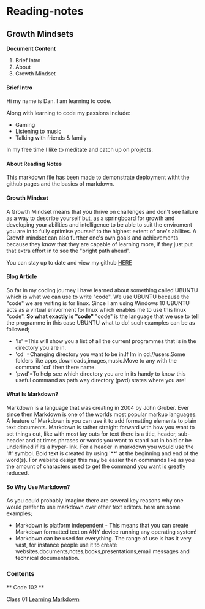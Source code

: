 # Reading-notes

## Growth Mindsets

**Document Content**

1. Brief Intro
2. About
3. Growth Mindset

#### Brief Intro
Hi my name is Dan. I am learning to code. 

Along with learning to code my passions include:
- Gaming
- Listening to music
- Talking with friends & family

In my free time I like to meditate and catch up on projects.

#### About Reading Notes
This markdown file has been made to demonstrate deployment witht the github pages and the basics of markdown.

#### Growth Mindset
A Growth Mindset means that you thrive on challenges and don't see failure as a way to describe yourself but, as a springboard for growth and developing your abilities and intelligence to be able to suit the enviroment you are in to fully optimise yourself to the highest extent of one's abilites. A Growth mindset can also further one's own goals and achievements because they know that they are capable of learning more, if they just put that extra effort in to see the "bright path ahead".

You can stay up to date and view my github [HERE](https://github.com/iTannnk)

#### Blog Article
So far in my coding journey i have learned about something called UBUNTU which is what we can use to write "code". We use UBUNTU because the "code" we are writing is for linux. Since I am using Windows 10 UBUNTU acts as a virtual enivorment for linux which enables me to use this linux "code". 
**So what exactly is "code"** 
"code" is the language that we use to tell the programme in this case UBUNTU what to do! such examples can be as followed; 
- 'ls' =This will show you a list of all the current programmes that is in the directory you are in.
- 'cd' =Changing directory you want to be in.If Im in cd://users.Some folders like apps,downloads,images,music.Move to any with the command 'cd' then there name.
- 'pwd'=To help see which directory you are in its handy to know this useful command as path way directory (pwd) states where you are!

#### What Is Markdown?
Markdown is a language that was creating in 2004 by John Gruber. Ever since then Markdown is one of the worlds most popular markup languages. A feature of Markdown is you can use it to add formatting elements to plain text documents. Markdown is rather straight forward with how you want to set things out, like with most lay outs for text there is a title, header, sub-header and at times phrases or words you want to stand out in bold or be underlined if its a hyper-link.
For a header in markdown you would use the '#' symbol. Bold text is created by using '**' at the beginning and end of the word(s). For website design this may be easier then commands like <head><head/> as you the amount of characters used to get the command you want is greatly reduced.

#### So Why Use Markdown?
 As you could probably imagine there are several key reasons why one would prefer to use markdown over other text editors. here are some examples;
- Markdown is platform independent - This means that you can create Markdown formatted text on ANY device running any operating system!
- Markdown can be used for everything. The range of use is has it very vast, for instance people use it to create websites,documents,notes,books,presentations,email messages and technical documentation.

### Contents 
** Code 102 **

Class 01 [Learning Markdown](https://github.com/iTannnk/Reading-notes/blob/main/class102/class102-01.)





 
